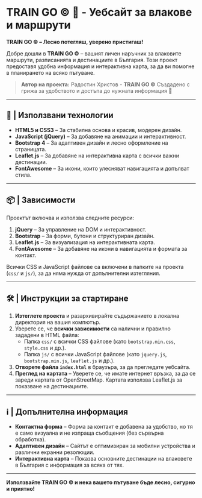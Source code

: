 # TRAIN GO © 🚆 - Уебсайт за влакове и маршрути

**TRAIN GO © – Лесно потегляш, уверено пристигаш!**

Добре дошли в **TRAIN GO ©** – вашият личен наръчник за влаковите маршрути, разписанията и дестинациите в България. Този проект предоставя удобна информация и интерактивна карта, за да ви помогне в планирането на всяко пътуване.

> **Автор на проекта:** Радостин Христов - **TRAIN GO ©** 
> Създадено с грижа за удобството и достъпа до нужната информация 🚄

---

## 🚀 | Използвани технологии

- **HTML5 и CSS3** – За стабилна основа и красив, модерен дизайн.
- **JavaScript (jQuery)** – За добавяне на анимации и интерактивност.
- **Bootstrap 4** – За адаптивен дизайн и лесно оформление на страницата.
- **Leaflet.js** – За добавяне на интерактивна карта с всички важни дестинации.
- **FontAwesome** – За икони, които улесняват навигацията и допълват стила.

---

## 📦 | Зависимости

Проектът включва и използва следните ресурси:
1. **jQuery** – За управление на DOM и интерактивност.
2. **Bootstrap** – За форми, бутони и структуриран дизайн.
3. **Leaflet.js** – За визуализация на интерактивната карта.
4. **FontAwesome** – За добавяне на икони в навигацията и формата за контакт.

Всички CSS и JavaScript файлове са включени в папките на проекта (`css/` и `js/`), за да няма нужда от допълнителни изтегляния.

---

## 🛠️ | Инструкции за стартиране

1. **Изтеглете проекта** и разархивирайте съдържанието в локална директория на вашия компютър.
2. Уверете се, че **всички зависимости** са налични и правилно зададени в HTML файла:
   - Папка `css/` с всички CSS файлове (като `bootstrap.min.css`, `style.css` и др.).
   - Папка `js/` с всички JavaScript файлове (като `jquery.js`, `bootstrap.min.js`, `leaflet.js` и др.).
3. **Отворете файла `index.html`** в браузъра, за да прегледате уебсайта.
4. **Преглед на картата** – Уверете се, че имате интернет връзка, за да се зареди картата от OpenStreetMap. Картата използва Leaflet.js за показване на дестинациите.

---

## ℹ️ | Допълнителна информация

- **Контактна форма** – Форма за контакт е добавена за удобство, но тя е само визуална и не изпраща съобщения (без сървърна обработка).
- **Адаптивен дизайн** – Сайтът е оптимизиран за мобилни устройства и различни екранни резолюции.
- **Интерактивна карта** – Показва основните дестинации на влаковете в България с информация за всяка от тях.

---

**Използвайте TRAIN GO © и нека вашето пътуване бъде лесно, сигурно и приятно!**
